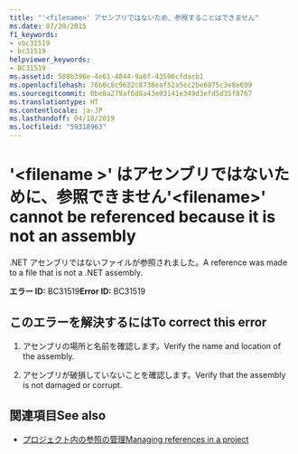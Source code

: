 ```yaml
---
title: "'<filename>' アセンブリではないため、参照することはできません"
ms.date: 07/20/2015
f1_keywords:
- vbc31519
- bc31519
helpviewer_keywords:
- BC31519
ms.assetid: 508b396e-4e61-4044-9a6f-43596cfdacb1
ms.openlocfilehash: 76b0c8c9632c8738eaf52a5ec2be6975c3e8e699
ms.sourcegitcommit: 0be8a279af6d8a43e03141e349d3efd5d35f8767
ms.translationtype: HT
ms.contentlocale: ja-JP
ms.lasthandoff: 04/18/2019
ms.locfileid: "59318963"
---
```

# <a name="filename-cannot-be-referenced-because-it-is-not-an-assembly"></a><span data-ttu-id="ec08f-102">'\<filename >' はアセンブリではないために、参照できません</span><span class="sxs-lookup"><span data-stu-id="ec08f-102">'\<filename>' cannot be referenced because it is not an assembly</span></span>
<span data-ttu-id="ec08f-103">.NET アセンブリではないファイルが参照されました。</span><span class="sxs-lookup"><span data-stu-id="ec08f-103">A reference was made to a file that is not a .NET assembly.</span></span>  
  
 <span data-ttu-id="ec08f-104">**エラー ID:** BC31519</span><span class="sxs-lookup"><span data-stu-id="ec08f-104">**Error ID:** BC31519</span></span>  
  
## <a name="to-correct-this-error"></a><span data-ttu-id="ec08f-105">このエラーを解決するには</span><span class="sxs-lookup"><span data-stu-id="ec08f-105">To correct this error</span></span>  
  
1. <span data-ttu-id="ec08f-106">アセンブリの場所と名前を確認します。</span><span class="sxs-lookup"><span data-stu-id="ec08f-106">Verify the name and location of the assembly.</span></span>  
  
2. <span data-ttu-id="ec08f-107">アセンブリが破損していないことを確認します。</span><span class="sxs-lookup"><span data-stu-id="ec08f-107">Verify that the assembly is not damaged or corrupt.</span></span>  
  
## <a name="see-also"></a><span data-ttu-id="ec08f-108">関連項目</span><span class="sxs-lookup"><span data-stu-id="ec08f-108">See also</span></span>

- [<span data-ttu-id="ec08f-109">プロジェクト内の参照の管理</span><span class="sxs-lookup"><span data-stu-id="ec08f-109">Managing references in a project</span></span>](/visualstudio/ide/managing-references-in-a-project)
